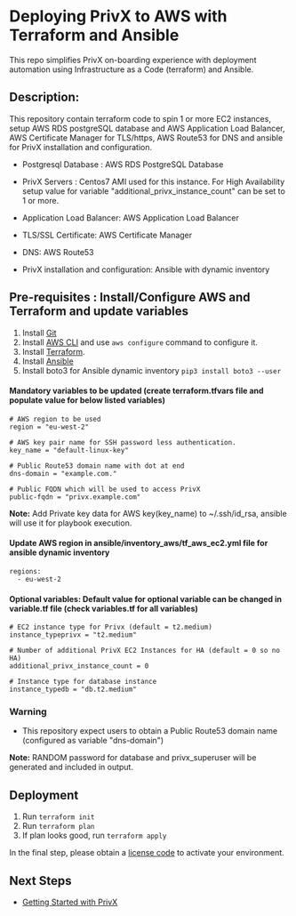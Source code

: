 # Deploying PrivX to AWS with Terraform and Ansible 
This repo simplifies PrivX on-boarding experience with deployment automation using Infrastructure as a Code (terraform) and Ansible.


## Description:
This repository contain terraform code to spin 1 or more EC2 instances, setup AWS RDS postgreSQL database and AWS Application Load Balancer, AWS Certificate Manager for TLS/https, AWS Route53 for DNS and ansible for PrivX installation and configuration.

* Postgresql Database : AWS RDS PostgreSQL Database

* PrivX Servers :  Centos7 AMI used for this instance. For High Availability setup value for variable "additional_privx_instance_count" can be set to 1 or more. 

* Application Load Balancer: AWS Application Load Balancer

* TLS/SSL Certificate: AWS Certificate Manager 

* DNS: AWS Route53

* PrivX installation and configuration: Ansible with dynamic inventory

## Pre-requisites : Install/Configure AWS and Terraform and update variables

1.  Install [Git](https://git-scm.com/downloads)
1.  Install [AWS CLI](https://aws.amazon.com/cli/) and use `aws configure` command to configure it.
1.  Install [Terraform](https://www.terraform.io/).
1.  Install [Ansible](https://docs.ansible.com/ansible/latest/installation_guide/intro_installation.html#installing-ansible-on-rhel-centos-or-fedora)
1.  Install boto3 for Ansible dynamic inventory `pip3 install boto3 --user`


#### Mandatory variables to be updated (create terraform.tfvars file and populate value for below listed variables)
```
# AWS region to be used
region = "eu-west-2"

# AWS key pair name for SSH password less authentication.
key_name = "default-linux-key"

# Public Route53 domain name with dot at end
dns-domain = "example.com."

# Public FQDN which will be used to access PrivX
public-fqdn = "privx.example.com"
```

**Note:** Add Private key data for AWS key(key_name) to ~/.ssh/id_rsa, ansible will use it for playbook execution.


#### Update AWS region in ansible/inventory_aws/tf_aws_ec2.yml file for ansible dynamic inventory  
```
regions:
  - eu-west-2
```

#### Optional variables: Default value for optional variable can be changed in variable.tf file (check variables.tf for all variables)
```
# EC2 instance type for Privx (default = t2.medium)
instance_typeprivx = "t2.medium"

# Number of additional PrivX EC2 Instances for HA (default = 0 so no HA)
additional_privx_instance_count = 0

# Instance type for database instance
instance_typedb = "db.t2.medium"
```

### Warning
* This repository expect users to obtain a Public Route53 domain name (configured as variable "dns-domain")

**Note:** RANDOM password for database and privx_superuser will be generated and included in output.


## Deployment
1. Run `terraform init`
1. Run `terraform plan` 
1. If plan looks good, run `terraform apply`

In the final step, please obtain a [license code](https://info.ssh.com/privx-free-access-management-software) to activate your environment.
   
## Next Steps
 * [Getting Started with PrivX](https://privx.docs.ssh.com/docs)

 

